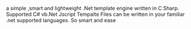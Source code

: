 a simple ,smart and lightweight .Net template engine written in C Sharp.
Supported C# vb.Net Jscript
Tempalte Files can be written in your familiar .net supported languages.
So smart and ease